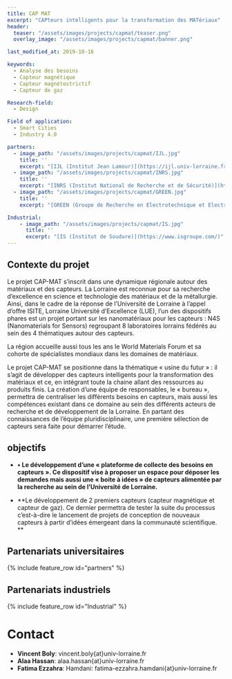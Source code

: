 ```yaml
---
title: CAP MAT
excerpt: "CAPteurs intelligents pour la transformation des MATériaux"
header:
  teaser: "/assets/images/projects/capmat/teaser.png"
  overlay_image: "/assets/images/projects/capmat/banner.png"

last_modified_at: 2019-10-16

keywords:
  - Analyse des besoins
  - Capteur magnétique
  - Capteur magnétostrictif
  - Capteur de gaz

Research-field:
  - Design

Field of application:
  - Smart Cities
  - Industry 4.0

partners:
  - image_path: "/assets/images/projects/capmat/IJL.jpg"
    title: ''
    excerpt: "[IJL (Institut Jean Lamour)](https://ijl.univ-lorraine.fr/)"
  - image_path: "/assets/images/projects/capmat/INRS.jpg"
    title: ''
    excerpt: "[INRS (Institut National de Recherche et de Sécurité)](http://www.inrs.fr/)"
  - image_path: "/assets/images/projects/capmat/GREEN.jpg"    
    title: ''
    excerpt: "[GREEN (Groupe de Recherche en Electrotechnique et Electronique)](https://green.univ-lorraine.fr/)"

Industrial:
    - image_path: "/assets/images/projects/capmat/IS.jpg"    
      title: ''
      excerpt: "[IS (Institut de Soudure)](https://www.isgroupe.com/)"
---
```



## Contexte du projet

Le projet CAP-MAT s’inscrit dans une dynamique régionale autour des matériaux et des capteurs. La Lorraine est reconnue pour sa recherche d’excellence en science et technologie des matériaux et de la métallurgie. Ainsi, dans le cadre de la réponse de l’Université de Lorraine à l’appel d’offre ISITE, Lorraine Université d’Excellence (LUE), l’un des dispositifs phares est un projet portant sur les nanomatériaux pour les capteurs : N4S (Nanomaterials for Sensors) regroupant 8 laboratoires lorrains fédérés au sein des 4 thématiques autour des capteurs.


La région accueille aussi tous les ans le World Materials Forum et sa cohorte de spécialistes mondiaux dans les domaines de matériaux.

Le projet CAP-MAT se positionne dans la thématique « usine du futur » : il s’agit de développer des capteurs intelligents pour la transformation des matériaux et ce, en intégrant toute la chaine allant des ressources au produits finis. La création d’une équipe de responsables, le « bureau », permettra de centraliser les différents besoins en capteurs, mais aussi les compétences existant dans ce domaine au sein des différents acteurs de recherche et de développement de la Lorraine.
En partant des connaissances de l’équipe pluridisciplinaire, une première sélection de capteurs sera faite pour démarrer l’étude.



## objectifs

- **•	Le développement d’une « plateforme de collecte des besoins en capteurs ». Ce dispositif vise à proposer un espace pour déposer les demandes mais aussi une « boite à idées » de capteurs alimentée par la recherche au sein de l’Université de Lorraine.**

- **Le développement de 2 premiers capteurs (capteur magnétique et capteur de gaz). Ce dernier permettra de tester la suite du processus c’est-à-dire le lancement de projets de conception de nouveaux capteurs à partir d’idées émergeant dans la communauté scientifique.
**



## Partenariats universitaires

{% include feature_row id="partners" %}



## Partenariats industriels

{% include feature_row id="Industrial" %}

# Contact

- **Vincent Boly**: vincent.boly{at}univ-lorraine.fr
- **Alaa Hassan**: alaa.hassan{at}univ-lorraine.fr
- **Fatima Ezzahra**: Hamdani: fatima-ezzahra.hamdani{at}univ-lorraine.fr
